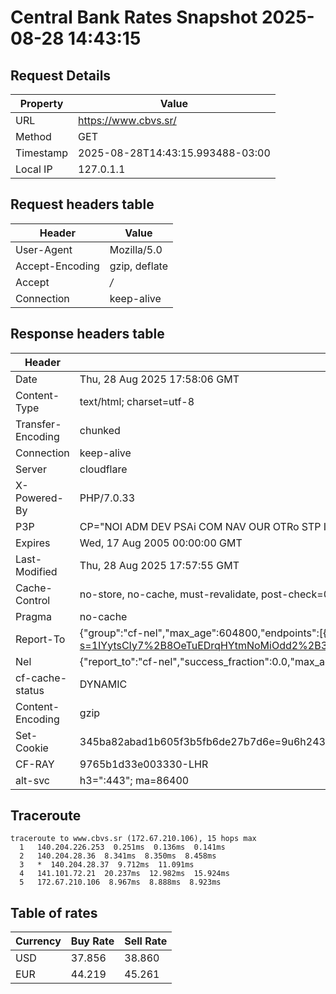 # Central Bank Rates Snapshot 2025-08-28 14:43:15
## Request Details

| Property | Value |
|----------|-------|
| URL | https://www.cbvs.sr/ |
| Method | GET |
| Timestamp | 2025-08-28T14:43:15.993488-03:00 |
| Local IP | 127.0.1.1 |
    
## Request headers table

| Header | Value |
|--------|-------|
| User-Agent | Mozilla/5.0 |
| Accept-Encoding | gzip, deflate |
| Accept | */* |
| Connection | keep-alive |

    
## Response headers table
| Header | Value |
|--------|-------|
| Date | Thu, 28 Aug 2025 17:58:06 GMT |
| Content-Type | text/html; charset=utf-8 |
| Transfer-Encoding | chunked |
| Connection | keep-alive |
| Server | cloudflare |
| X-Powered-By | PHP/7.0.33 |
| P3P | CP="NOI ADM DEV PSAi COM NAV OUR OTRo STP IND DEM" |
| Expires | Wed, 17 Aug 2005 00:00:00 GMT |
| Last-Modified | Thu, 28 Aug 2025 17:57:55 GMT |
| Cache-Control | no-store, no-cache, must-revalidate, post-check=0, pre-check=0 |
| Pragma | no-cache |
| Report-To | {"group":"cf-nel","max_age":604800,"endpoints":[{"url":"https://a.nel.cloudflare.com/report/v4?s=1IYytsCIy7%2B8OeTuEDrqHYtmNoMiOdd2%2B3H4%2BU8WaNDSbJGPwhiD9jI3bUQkJJwtXOJc%2Bep%2F00o%2BYVQrbZ60fppfxlR5pMO4cImb"}]} |
| Nel | {"report_to":"cf-nel","success_fraction":0.0,"max_age":604800} |
| cf-cache-status | DYNAMIC |
| Content-Encoding | gzip |
| Set-Cookie | 345ba82abad1b605f3b5fb6de27b7d6e=9u6h2430j4ncu5ib1257269jg2; HttpOnly; Path=/ |
| CF-RAY | 9765b1d33e003330-LHR |
| alt-svc | h3=":443"; ma=86400 |

## Traceroute 

```
traceroute to www.cbvs.sr (172.67.210.106), 15 hops max
  1   140.204.226.253  0.251ms  0.136ms  0.141ms 
  2   140.204.28.36  8.341ms  8.350ms  8.458ms 
  3   *  140.204.28.37  9.712ms  11.091ms 
  4   141.101.72.21  20.237ms  12.982ms  15.924ms 
  5   172.67.210.106  8.967ms  8.888ms  8.923ms 

```


## Table of rates

| Currency | Buy Rate | Sell Rate |
|----------|----------|-----------|
| USD | 37.856 | 38.860 |
| EUR | 44.219 | 45.261 |
